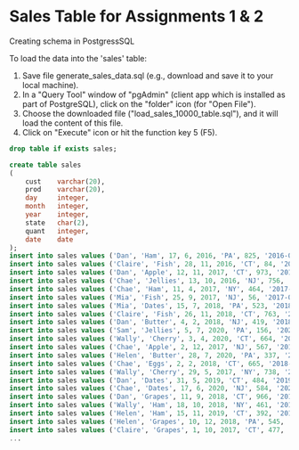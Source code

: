 # Sales Table for Assignments 1 & 2

Creating schema in PostgressSQL

To load the data into the 'sales' table:
1. Save file generate_sales_data.sql (e.g., download and save it to your local machine).
2. In a "Query Tool" window of "pgAdmin" (client app which is installed as part of PostgreSQL), click on the "folder" icon (for "Open File").
3. Choose the downloaded file ("load_sales_10000_table.sql"), and it will load the content of this file.
4. Click on "Execute" icon or hit the function key 5 (F5).

```sql
drop table if exists sales;

create table sales
(
	cust	varchar(20),
	prod	varchar(20),
	day		integer,
	month	integer,
	year	integer,
	state	char(2),
	quant	integer,
	date	date
);
insert into sales values ('Dan', 'Ham', 17, 6, 2016, 'PA', 825, '2016-06-17');
insert into sales values ('Claire', 'Fish', 28, 11, 2016, 'CT', 84, '2016-11-28');
insert into sales values ('Dan', 'Apple', 12, 11, 2017, 'CT', 973, '2017-11-12');
insert into sales values ('Chae', 'Jellies', 13, 10, 2016, 'NJ', 756, '2016-10-13');
insert into sales values ('Chae', 'Ham', 11, 4, 2017, 'NY', 464, '2017-04-11');
insert into sales values ('Mia', 'Fish', 25, 9, 2017, 'NJ', 56, '2017-09-25');
insert into sales values ('Mia', 'Dates', 15, 7, 2018, 'PA', 523, '2018-07-15');
insert into sales values ('Claire', 'Fish', 26, 11, 2018, 'CT', 763, '2018-11-26');
insert into sales values ('Dan', 'Butter', 4, 2, 2018, 'NJ', 419, '2018-02-04');
insert into sales values ('Sam', 'Jellies', 5, 7, 2020, 'PA', 156, '2020-07-05');
insert into sales values ('Wally', 'Cherry', 3, 4, 2020, 'CT', 664, '2020-04-03');
insert into sales values ('Chae', 'Apple', 2, 12, 2017, 'NJ', 567, '2017-12-02');
insert into sales values ('Helen', 'Butter', 28, 7, 2020, 'PA', 337, '2020-07-28');
insert into sales values ('Chae', 'Eggs', 2, 2, 2018, 'CT', 665, '2018-02-02');
insert into sales values ('Wally', 'Cherry', 29, 5, 2017, 'NY', 738, '2017-05-29');
insert into sales values ('Dan', 'Dates', 31, 5, 2019, 'CT', 484, '2019-05-31');
insert into sales values ('Chae', 'Dates', 17, 6, 2020, 'NJ', 584, '2020-06-17');
insert into sales values ('Dan', 'Grapes', 11, 9, 2018, 'CT', 966, '2018-09-11');
insert into sales values ('Wally', 'Ham', 18, 10, 2018, 'NY', 461, '2018-10-18');
insert into sales values ('Helen', 'Ham', 15, 11, 2019, 'CT', 392, '2019-11-15');
insert into sales values ('Helen', 'Grapes', 10, 12, 2018, 'PA', 545, '2018-12-10');
insert into sales values ('Claire', 'Grapes', 1, 10, 2017, 'CT', 477, '2017-10-01');
...
```